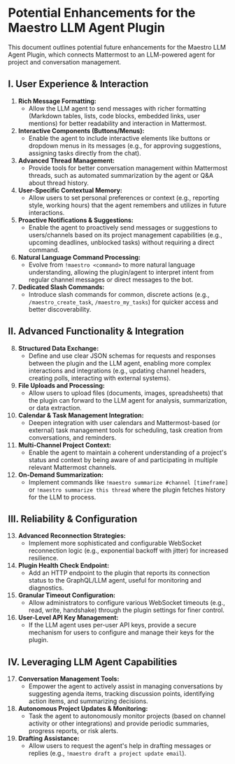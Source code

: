 # Potential Enhancements for the Maestro LLM Agent Plugin

This document outlines potential future enhancements for the Maestro LLM Agent Plugin, which connects Mattermost to an LLM-powered agent for project and conversation management.

## I. User Experience & Interaction

1.  **Rich Message Formatting:**
    *   Allow the LLM agent to send messages with richer formatting (Markdown tables, lists, code blocks, embedded links, user mentions) for better readability and interaction in Mattermost.
2.  **Interactive Components (Buttons/Menus):**
    *   Enable the agent to include interactive elements like buttons or dropdown menus in its messages (e.g., for approving suggestions, assigning tasks directly from the chat).
3.  **Advanced Thread Management:**
    *   Provide tools for better conversation management within Mattermost threads, such as automated summarization by the agent or Q&A about thread history.
4.  **User-Specific Contextual Memory:**
    *   Allow users to set personal preferences or context (e.g., reporting style, working hours) that the agent remembers and utilizes in future interactions.
5.  **Proactive Notifications & Suggestions:**
    *   Enable the agent to proactively send messages or suggestions to users/channels based on its project management capabilities (e.g., upcoming deadlines, unblocked tasks) without requiring a direct command.
6.  **Natural Language Command Processing:**
    *   Evolve from `!maestro <command>` to more natural language understanding, allowing the plugin/agent to interpret intent from regular channel messages or direct messages to the bot.
7.  **Dedicated Slash Commands:**
    *   Introduce slash commands for common, discrete actions (e.g., `/maestro_create_task`, `/maestro_my_tasks`) for quicker access and better discoverability.

## II. Advanced Functionality & Integration

8.  **Structured Data Exchange:**
    *   Define and use clear JSON schemas for requests and responses between the plugin and the LLM agent, enabling more complex interactions and integrations (e.g., updating channel headers, creating polls, interacting with external systems).
9.  **File Uploads and Processing:**
    *   Allow users to upload files (documents, images, spreadsheets) that the plugin can forward to the LLM agent for analysis, summarization, or data extraction.
10. **Calendar & Task Management Integration:**
    *   Deepen integration with user calendars and Mattermost-based (or external) task management tools for scheduling, task creation from conversations, and reminders.
11. **Multi-Channel Project Context:**
    *   Enable the agent to maintain a coherent understanding of a project's status and context by being aware of and participating in multiple relevant Mattermost channels.
12. **On-Demand Summarization:**
    *   Implement commands like `!maestro summarize #channel [timeframe]` or `!maestro summarize this thread` where the plugin fetches history for the LLM to process.

## III. Reliability & Configuration

13. **Advanced Reconnection Strategies:**
    *   Implement more sophisticated and configurable WebSocket reconnection logic (e.g., exponential backoff with jitter) for increased resilience.
14. **Plugin Health Check Endpoint:**
    *   Add an HTTP endpoint to the plugin that reports its connection status to the GraphQL/LLM agent, useful for monitoring and diagnostics.
15. **Granular Timeout Configuration:**
    *   Allow administrators to configure various WebSocket timeouts (e.g., read, write, handshake) through the plugin settings for finer control.
16. **User-Level API Key Management:**
    *   If the LLM agent uses per-user API keys, provide a secure mechanism for users to configure and manage their keys for the plugin.

## IV. Leveraging LLM Agent Capabilities

17. **Conversation Management Tools:**
    *   Empower the agent to actively assist in managing conversations by suggesting agenda items, tracking discussion points, identifying action items, and summarizing decisions.
18. **Autonomous Project Updates & Monitoring:**
    *   Task the agent to autonomously monitor projects (based on channel activity or other integrations) and provide periodic summaries, progress reports, or risk alerts.
19. **Drafting Assistance:**
    *   Allow users to request the agent's help in drafting messages or replies (e.g., `!maestro draft a project update email`).
